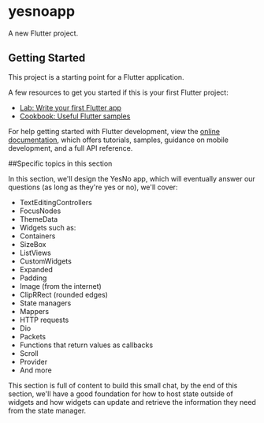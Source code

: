 # yesnoapp

A new Flutter project.

## Getting Started

This project is a starting point for a Flutter application.

A few resources to get you started if this is your first Flutter project:

- [Lab: Write your first Flutter app](https://docs.flutter.dev/get-started/codelab)
- [Cookbook: Useful Flutter samples](https://docs.flutter.dev/cookbook)

For help getting started with Flutter development, view the
[online documentation](https://docs.flutter.dev/), which offers tutorials,
samples, guidance on mobile development, and a full API reference.

##Specific topics in this section

In this section, we'll design the YesNo app, which will eventually answer our questions (as long as they're yes or no), we'll cover:

 - TextEditingControllers
 - FocusNodes
 - ThemeData
 - Widgets such as:
 - Containers
 - SizeBox
 - ListViews
 - CustomWidgets
 - Expanded
 - Padding
 - Image (from the internet)
 - ClipRRect (rounded edges)
 - State managers
 - Mappers
 - HTTP requests
 - Dio
 - Packets
 - Functions that return values ​​as callbacks
 - Scroll
 - Provider
 - And more

This section is full of content to build this small chat, by the end of this section, we'll have a good foundation for how to host state outside of widgets and how widgets can update and retrieve the information they need from the state manager.
